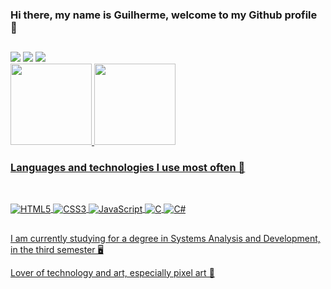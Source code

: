 ### Hi there, my name is Guilherme, welcome to my Github profile 👋
##
 
<div>
  <a href="https://www.linkedin.com/in/guilherme-rod-bueno" target="_blank"><img src="https://img.shields.io/badge/-LinkedIn-%230077B5?style=for-the-badge&logo=linkedin&logoColor=white" target="_blank"></a> 
  <a href="https://www.instagram.com/randomart_e/" target="_blank"><img src="https://img.shields.io/badge/-Instagram-%23E4405F?style=for-the-badge&logo=instagram&logoColor=white" target="_blank"></a>
<a href = "mailto:gui.rod.bueno@gmail.com"><img src="https://img.shields.io/badge/Gmail-D14836?style=for-the-badge&logo=gmail&logoColor=white" target="_blank"></a>
</div>

<div>
 <a href="https://github.com/UrsaoPixel">
 <img height="130em" src="https://github-readme-stats.vercel.app/api/top-langs/?username=UrsaoPixel&layout=compact&langs_count=7&theme=dracula"/>
 <img height="130em" src="https://github-readme-stats.vercel.app/api?username=UrsaoPixel&show_icons=true&theme=radical"/>
</div>

### Languages and technologies I use most often 🐻
##
<div style="display: inline_block"><br/>
  <img align="center" alt="HTML5" src="https://img.shields.io/badge/HTML5-E34F26?style=for-the-badge&logo=html5&logoColor=white"/>
  <img align="center" alt="CSS3" src="https://img.shields.io/badge/CSS3-1572B6?style=for-the-badge&logo=css3&logoColor=white"/>
  <img align="center" alt="JavaScript" src="https://img.shields.io/badge/JavaScript-323330?style=for-the-badge&logo=javascript&logoColor=F7DF1E"/> 
  <img align="center" alt="C" src="https://img.shields.io/badge/C-00599C?style=for-the-badge&logo=c&logoColor=white"/>
  <img align="center" alt="C#" src="https://img.shields.io/badge/C%23-239120?style=for-the-badge&logo=c-sharp&logoColor=white"/>
 
</div>

##
<p>I am currently studying for a degree in Systems Analysis and Development, in the third semester 🖥️</p>
<p>Lover of technology and art, especially pixel art 👾</p>
